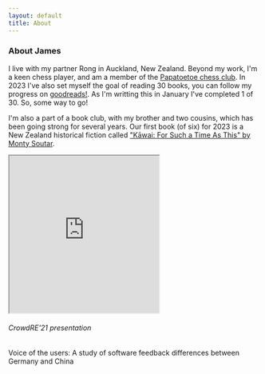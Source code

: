```yaml
---
layout: default
title: About
---
```

<!-- style="font-weight:bold" -->
<h3 class="mb-3">About James</h3>



<div class="container-fluid">
  <div class="row">
    <div class="col-sm-6 ">
    I live with my partner Rong in Auckland, New Zealand. Beyond my work, I'm a keen chess player, and am a member of the <a href="https://papatoetoechessclub.org.nz/">Papatoetoe chess club</a>. In 2023 I've also set myself the goal of reading 30 books, you can follow my progress on <a href="https://www.goodreads.com/user_challenges/40883878">goodreads!</a>. As I'm writting this in January I've completed 1 of 30. So, some way to go!

I'm also a part of a book club, with my brother and two cousins, which has been going strong for several years. Our first book (of six) for 2023 is a New Zealand historical fiction called <a href="https://www.goodreads.com/book/show/75564756-k-wai">"Kāwai: For Such a Time As This" by Monty Soutar</a>. 
    </div>

  <div class="col-sm-6 ">    
    <div class="bg-primary text-white bg-info card ml-5 mr-5 mt-4 mb-3">
    
  <iframe class="card-img-top"  height="315"
  src="https://www.youtube.com/embed/bUBfTSyIDX8">
  </iframe>

  <div class="card-body">
  <h6 class="card-title">CrowdRE'21 presentation </h6>
     Voice of the users: A study of software feedback differences between Germany and China  
  </div>
</div>

